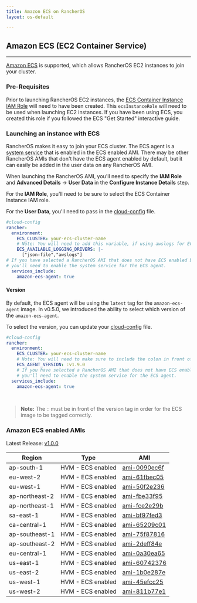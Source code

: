 ```yaml
---
title: Amazon ECS on RancherOS
layout: os-default

---
```


## Amazon ECS (EC2 Container Service)
---

[Amazon ECS](https://aws.amazon.com/ecs/) is supported, which allows RancherOS EC2 instances to join your cluster.

### Pre-Requisites

Prior to launching RancherOS EC2 instances, the [ECS Container Instance IAM Role](http://docs.aws.amazon.com/AmazonECS/latest/developerguide/instance_IAM_role.html) will need to have been created. This `ecsInstanceRole` will need to be used when launching EC2 instances. If you have been using ECS, you created this role if you followed the ECS "Get Started" interactive guide.

### Launching an instance with ECS

RancherOS makes it easy to join your ECS cluster. The ECS agent is a [system service]({{site.baseurl}}/os/system-services/adding-system-services/) that is enabled in the ECS enabled AMI. There may be other RancherOS AMIs that don't have the ECS agent enabled by default, but it can easily be added in the user data on any RancherOS AMI.

When launching the RancherOS AMI, you'll need to specify the **IAM Role** and **Advanced Details** -> **User Data** in the **Configure Instance Details** step.

For the **IAM Role**, you'll need to be sure to select the ECS Container Instance IAM role.

For the **User Data**, you'll need to pass in the [cloud-config]({{site.baseurl}}/os/configuration/#cloud-config) file.

```yaml
#cloud-config
rancher:
  environment:
    ECS_CLUSTER: your-ecs-cluster-name
    # Note: You will need to add this variable, if using awslogs for ECS task.
    ECS_AVAILABLE_LOGGING_DRIVERS: |-
      ["json-file","awslogs"]
# If you have selected a RancherOS AMI that does not have ECS enabled by default,
# you'll need to enable the system service for the ECS agent.
  services_include:
    amazon-ecs-agent: true
```

#### Version

By default, the ECS agent will be using the `latest` tag for the `amazon-ecs-agent` image. In v0.5.0, we introduced the ability to select which version of the `amazon-ecs-agent`.

To select the version, you can update your [cloud-config]({{site.baseurl}}/os/configuration/#cloud-config) file.

```yaml
#cloud-config
rancher:
  environment:
    ECS_CLUSTER: your-ecs-cluster-name
    # Note: You will need to make sure to include the colon in front of the version.
    ECS_AGENT_VERSION: :v1.9.0
    # If you have selected a RancherOS AMI that does not have ECS enabled by default,
    # you'll need to enable the system service for the ECS agent.
  services_include:
    amazon-ecs-agent: true
```

<br>

> **Note:** The `:` must be in front of the version tag in order for the ECS image to be tagged correctly.

### Amazon ECS enabled AMIs

Latest Release: [v1.0.0](https://github.com/rancher/os/releases/tag/v1.0.0)

Region | Type | AMI
---|--- | ---
ap-south-1 | HVM - ECS enabled | [ami-0090ec6f](https://ap-south-1.console.aws.amazon.com/ec2/home?region=ap-south-1#launchInstanceWizard:ami=ami-0090ec6f)
eu-west-2 | HVM - ECS enabled | [ami-61fbec05](https://eu-west-2.console.aws.amazon.com/ec2/home?region=eu-west-2#launchInstanceWizard:ami=ami-61fbec05)
eu-west-1 | HVM - ECS enabled | [ami-50f2e236](https://eu-west-1.console.aws.amazon.com/ec2/home?region=eu-west-1#launchInstanceWizard:ami=ami-50f2e236)
ap-northeast-2 | HVM - ECS enabled | [ami-fbe33f95](https://ap-northeast-2.console.aws.amazon.com/ec2/home?region=ap-northeast-2#launchInstanceWizard:ami=ami-fbe33f95)
ap-northeast-1 | HVM - ECS enabled | [ami-fce2e29b](https://ap-northeast-1.console.aws.amazon.com/ec2/home?region=ap-northeast-1#launchInstanceWizard:ami=ami-fce2e29b)
sa-east-1 | HVM - ECS enabled | [ami-bf97fed3](https://sa-east-1.console.aws.amazon.com/ec2/home?region=sa-east-1#launchInstanceWizard:ami=ami-bf97fed3)
ca-central-1 | HVM - ECS enabled | [ami-65209c01](https://ca-central-1.console.aws.amazon.com/ec2/home?region=ca-central-1#launchInstanceWizard:ami=ami-65209c01)
ap-southeast-1 | HVM - ECS enabled | [ami-75f87816](https://ap-southeast-1.console.aws.amazon.com/ec2/home?region=ap-southeast-1#launchInstanceWizard:ami=ami-75f87816)
ap-southeast-2 | HVM - ECS enabled | [ami-2deff84e](https://ap-southeast-2.console.aws.amazon.com/ec2/home?region=ap-southeast-2#launchInstanceWizard:ami=ami-2deff84e)
eu-central-1 | HVM - ECS enabled | [ami-0a30ea65](https://eu-central-1.console.aws.amazon.com/ec2/home?region=eu-central-1#launchInstanceWizard:ami=ami-0a30ea65)
us-east-1 | HVM - ECS enabled | [ami-60742376](https://us-east-1.console.aws.amazon.com/ec2/home?region=us-east-1#launchInstanceWizard:ami=ami-60742376)
us-east-2 | HVM - ECS enabled | [ami-1b0e287e](https://us-east-2.console.aws.amazon.com/ec2/home?region=us-east-2#launchInstanceWizard:ami=ami-1b0e287e)
us-west-1 | HVM - ECS enabled | [ami-45efcc25](https://us-west-1.console.aws.amazon.com/ec2/home?region=us-west-1#launchInstanceWizard:ami=ami-45efcc25)
us-west-2 | HVM - ECS enabled | [ami-811b77e1](https://us-west-2.console.aws.amazon.com/ec2/home?region=us-west-2#launchInstanceWizard:ami=ami-811b77e1)

